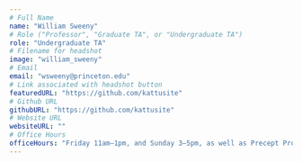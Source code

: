 ```yaml
---
# Full Name
name: "William Sweeny"
# Role ("Professor", "Graduate TA", or "Undergraduate TA")
role: "Undergraduate TA"
# Filename for headshot
image: "william_sweeny"
# Email
email: "wsweeny@princeton.edu"
# Link associated with headshot button
featuredURL: "https://github.com/kattusite"
# Github URL
githubURL: "https://github.com/kattusite"
# Website URL
websiteURL: ""
# Office Hours
officeHours: "Friday 11am–1pm, and Sunday 3–5pm, as well as Precept Problem Sessions"
---
```

